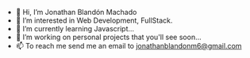 - 👋 Hi, I’m Jonathan Blandón Machado
- 👀 I’m interested in Web Development, FullStack.
- 📒 I’m currently learning Javascript...
- 🔨 I’m working on personal projects that you'll see soon...
- 📫 To reach me send me an email to jonathanblandonm6@gmail.com

<!---
JBlandonM/JBlandonM is a ✨ special ✨ repository because its `README.md` (this file) appears on your GitHub profile.
You can click the Preview link to take a look at your changes.
--->
